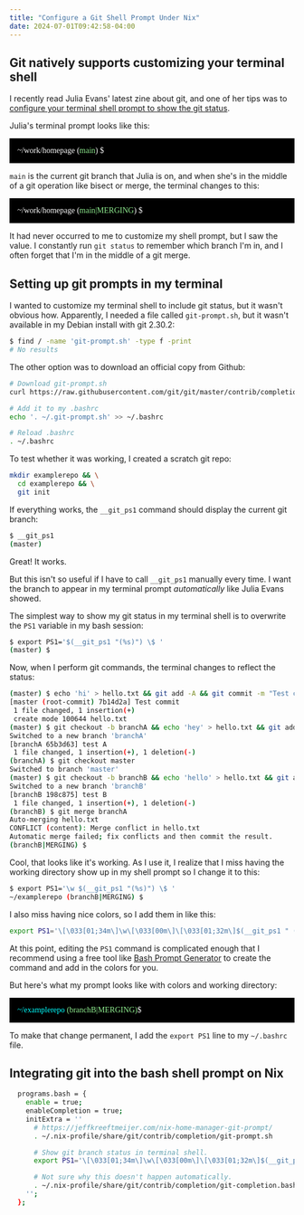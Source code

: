 ```yaml
---
title: "Configure a Git Shell Prompt Under Nix"
date: 2024-07-01T09:42:58-04:00
---
```


## Git natively supports customizing your terminal shell

I recently read Julia Evans' latest zine about git, and one of her tips was to [configure your terminal shell prompt to show the git status](https://wizardzines.com/comics/knowing-where-you-are-in-git/).

Julia's terminal prompt looks like this:

<style>
.terminal-example {
  background: black;
  color: white;
  font-family: Consolas;
  padding: 1em;
}
</style>

<div class="terminal-example">
~/work/homepage (<span style="color: lightgreen">main</span>) $
</div>

`main` is the current git branch that Julia is on, and when she's in the middle of a git operation like bisect or merge, the terminal changes to this:

<div class="terminal-example">
~/work/homepage (<span style="color: lightgreen">main|MERGING</span>) $
</div>

It had never occurred to me to customize my shell prompt, but I saw the value. I constantly run `git status` to remember which branch I'm in, and I often forget that I'm in the middle of a git merge.

## Setting up git prompts in my terminal

I wanted to customize my terminal shell to include git status, but it wasn't obvious how. Apparently, I needed a file called `git-prompt.sh`, but it wasn't available in my Debian install with git 2.30.2:

```bash
$ find / -name 'git-prompt.sh' -type f -print
# No results
```

The other option was to download an official copy from Github:

```bash
# Download git-prompt.sh
curl https://raw.githubusercontent.com/git/git/master/contrib/completion/git-prompt.sh > ~/.git-prompt.sh

# Add it to my .bashrc
echo '. ~/.git-prompt.sh' >> ~/.bashrc

# Reload .bashrc
. ~/.bashrc
```

To test whether it was working, I created a scratch git repo:

```bash
mkdir examplerepo && \
  cd examplerepo && \
  git init
```

If everything works, the `__git_ps1` command should display the current git branch:

```bash
$ __git_ps1
(master)
```

Great! It works.

But this isn't so useful if I have to call `__git_ps1` manually every time. I want the branch to appear in my terminal prompt _automatically_ like Julia Evans showed.

The simplest way to show my git status in my terminal shell is to overwrite the `PS1` variable in my bash session:

```bash
$ export PS1='$(__git_ps1 "(%s)") \$ '
(master) $
```

Now, when I perform git commands, the terminal changes to reflect the status:

```bash
(master) $ echo 'hi' > hello.txt && git add -A && git commit -m "Test commit"
[master (root-commit) 7b14d2a] Test commit
 1 file changed, 1 insertion(+)
 create mode 100644 hello.txt
(master) $ git checkout -b branchA && echo 'hey' > hello.txt && git add -A && git commit -m "test A"
Switched to a new branch 'branchA'
[branchA 65b3d63] test A
 1 file changed, 1 insertion(+), 1 deletion(-)
(branchA) $ git checkout master
Switched to branch 'master'
(master) $ git checkout -b branchB && echo 'hello' > hello.txt && git add -A && git commit -m "test B"
Switched to a new branch 'branchB'
[branchB 198c875] test B
 1 file changed, 1 insertion(+), 1 deletion(-)
(branchB) $ git merge branchA
Auto-merging hello.txt
CONFLICT (content): Merge conflict in hello.txt
Automatic merge failed; fix conflicts and then commit the result.
(branchB|MERGING) $
```

Cool, that looks like it's working. As I use it, I realize that I miss having the working directory show up in my shell prompt so I change it to this:

```bash
$ export PS1='\w $(__git_ps1 "(%s)") \$ '
~/examplerepo (branchB|MERGING) $
```

I also miss having nice colors, so I add them in like this:

```bash
export PS1='\[\033[01;34m\]\w\[\033[00m\]\[\033[01;32m\]$(__git_ps1 " (%s)")\[\033[00m\]\$ '
```

At this point, editing the `PS1` command is complicated enough that I recommend using a free tool like [Bash Prompt Generator](https://bash-prompt-generator.org/) to create the command and add in the colors for you.

But here's what my prompt looks like with colors and working directory:

<div class="terminal-example">
<span style="color: cyan">~/examplerepo</span> <span style="color: lightgreen">(branchB|MERGING)</span>$
</div>

To make that change permanent, I add the `export PS1` line to my `~/.bashrc` file.

## Integrating git into the bash shell prompt on Nix

```bash
  programs.bash = {
    enable = true;
    enableCompletion = true;
    initExtra = ''
      # https://jeffkreeftmeijer.com/nix-home-manager-git-prompt/
      . ~/.nix-profile/share/git/contrib/completion/git-prompt.sh

      # Show git branch status in terminal shell.
      export PS1='\[\033[01;34m\]\w\[\033[00m\]\[\033[01;32m\]$(__git_ps1 " (%s)")\[\033[00m\]\$ '

      # Not sure why this doesn't happen automatically.
      . ~/.nix-profile/share/git/contrib/completion/git-completion.bash
    '';
  };
```
